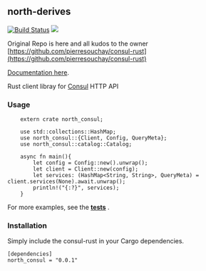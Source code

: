## north-derives

[![Build Status](https://github.com/juicycleff/north-framework/actions/workflows/rust.yml/badge.svg)](https://github.com/juicycleff/north-framework/actions?query=branch%3Amaster)
[![](https://img.shields.io/crates/v/consul.svg)](https://crates.io/crates/north-consul)

Original Repo is here and all kudos to the owner [https://github.com/pierresouchay/consul-rust](https://github.com/pierresouchay/consul-rust)

[Documentation here](https://docs.rs/consul/).

Rust client libray for [Consul](http://consul.io/) HTTP API

### Usage

```
    extern crate north_consul;

    use std::collections::HashMap;
    use north_consul::{Client, Config, QueryMeta};
    use north_consul::catalog::Catalog;

    async fn main(){
        let config = Config::new().unwrap();
        let client = Client::new(config);
		let services: (HashMap<String, String>, QueryMeta) = client.services(None).await.unwrap();
		println!("{:?}", services);
    }
```


For more examples, see the **[tests](https://github.com/stusmall/consul-rust/blob/master/tests)** .

### Installation

Simply include the consul-rust in your Cargo dependencies.

```
[dependencies]
north_consul = "0.0.1"
```
